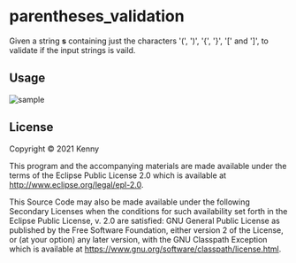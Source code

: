 # parentheses_validation

Given a string **s** containing just the characters '(', ')', '{', '}', '[' and ']', to validate if the input strings is vaild.

## Usage

![sample](C:\Users\asuas\Desktop\Parentheses_validation\parentheses_validation\sample.png)

## License

Copyright © 2021 Kenny

This program and the accompanying materials are made available under the
terms of the Eclipse Public License 2.0 which is available at
http://www.eclipse.org/legal/epl-2.0.

This Source Code may also be made available under the following Secondary
Licenses when the conditions for such availability set forth in the Eclipse
Public License, v. 2.0 are satisfied: GNU General Public License as published by
the Free Software Foundation, either version 2 of the License, or (at your
option) any later version, with the GNU Classpath Exception which is available
at https://www.gnu.org/software/classpath/license.html.
